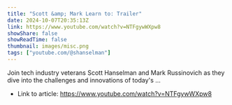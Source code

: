 ```yaml
---
title: "Scott &amp; Mark Learn to: Trailer"
date: 2024-10-07T20:35:13Z
link: https://www.youtube.com/watch?v=NTFgywWXpw8
showShare: false
showReadTime: false
thumbnail: images/misc.png
tags: ["youtube.com/@shanselman"]
---
```

Join tech industry veterans Scott Hanselman and Mark Russinovich as they dive into the challenges and innovations of today's ...

- Link to article: https://www.youtube.com/watch?v=NTFgywWXpw8
